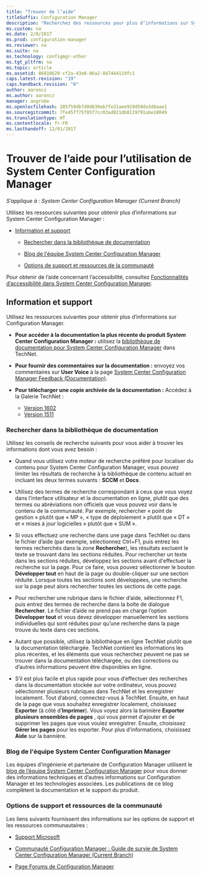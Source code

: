 ```yaml
---
title: "Trouver de l’aide"
titleSuffix: Configuration Manager
description: "Recherchez des ressources pour plus d’informations sur System Center Configuration Manager."
ms.custom: na
ms.date: 2/8/2017
ms.prod: configuration-manager
ms.reviewer: na
ms.suite: na
ms.technology: configmgr-other
ms.tgt_pltfrm: na
ms.topic: article
ms.assetid: 86810629-cf2a-43e8-86a2-847444119fc1
caps.latest.revision: "19"
caps.handback.revision: "0"
author: aaroncz
ms.author: aaroncz
manager: angrobe
ms.openlocfilehash: 205f59db7d0d830ab7fe31aee929d59da3d0aae1
ms.sourcegitcommit: 7fe45ff75f05f7cc03ad021db8119791abe18049
ms.translationtype: HT
ms.contentlocale: fr-FR
ms.lasthandoff: 12/01/2017
---
```

# <a name="find-help-for-using-system-center-configuration-manager"></a>Trouver de l’aide pour l’utilisation de System Center Configuration Manager

*S’applique à : System Center Configuration Manager (Current Branch)*

Utilisez les ressources suivantes pour obtenir plus d’informations sur System Center Configuration Manager :  

-   [Information et support](#bkmk_Info)  

    -   [Rechercher dans la bibliothèque de documentation](#BKMK_SearchTips)  

    -   [Blog de l'équipe System Center Configuration Manager](#BKMK_ProductGroupBlog)  
    -   [Options de support et ressources de la communauté](#BKMK_SupportOptions)

  Pour obtenir de l’aide concernant l’accessibilité, consultez [Fonctionnalités d’accessibilité dans System Center Configuration Manager](../../core/understand/accessibility-features.md).

##  <a name="bkmk_Info"></a> Information et support  
 Utilisez les ressources suivantes pour obtenir plus d’informations sur Configuration Manager.  

-   **Pour accéder à la documentation la plus récente du produit System Center Configuration Manager :** utilisez la [bibliothèque de documentation pour System Center Configuration Manager](http://go.microsoft.com/fwlink/p/?LinkId=691974) dans TechNet.

-   **Pour fournir des commentaires sur la documentation :** envoyez vos commentaires sur **User Voice** à la page [System Center Configuration Manager Feedback (Documentation)](https://configurationmanager.uservoice.com/forums/300492-ideas/category/112371-documentation).  

-   **Pour télécharger une copie archivée de la documentation :** Accédez à la Galerie TechNet :

    - [Version 1602](https://gallery.technet.microsoft.com/documentation-for-system-ea90eaf1)
    - [Version 1511](https://gallery.technet.microsoft.com/documentation-for-system-ea90eaf1)

###  <a name="BKMK_SearchTips"></a> Rechercher dans la bibliothèque de documentation  
 Utilisez les conseils de recherche suivants pour vous aider à trouver les informations dont vous avez besoin :  

-   Quand vous utilisez votre moteur de recherche préféré pour localiser du contenu pour System Center Configuration Manager, vous pouvez limiter les résultats de recherche à la bibliothèque de contenu actuel en incluant les deux termes suivants : **SCCM** et **Docs**.

-   Utilisez des termes de recherche correspondant à ceux que vous voyez dans l’interface utilisateur et la documentation en ligne, plutôt que des termes ou abréviations non officiels que vous pouvez voir dans le contenu de la communauté. Par exemple, rechercher « point de gestion » plutôt que « MP », « type de déploiement » plutôt que « DT » et « mises à jour logicielles » plutôt que « SUM ».  

-   Si vous effectuez une recherche dans une page dans TechNet ou dans le fichier d’aide (par exemple, sélectionnez Ctrl+F1, puis entrez les termes recherchés dans la zone **Rechercher**), les résultats excluent le texte se trouvant dans les sections réduites. Pour rechercher un texte dans les sections réduites, développez les sections avant d'effectuer la recherche sur la page. Pour ce faire, vous pouvez sélectionner le bouton **Développer tout** en haut de la page ou double-cliquer sur une section réduite. Lorsque toutes les sections sont développées, une recherche sur la page peut alors rechercher toutes les sections de cette page.  

-   Pour rechercher une rubrique dans le fichier d’aide, sélectionnez F1, puis entrez des termes de recherche dans la boîte de dialogue **Rechercher**. Le fichier d’aide ne prend pas en charge l’option **Développer tout** et vous devez développer manuellement les sections individuelles qui sont réduites pour qu’une recherche dans la page trouve du texte dans ces sections.  

-   Autant que possible, utilisez la bibliothèque en ligne TechNet plutôt que la documentation téléchargée. TechNet contient les informations les plus récentes, et les éléments que vous recherchez peuvent ne pas se trouver dans la documentation téléchargée, ou des corrections ou d’autres informations peuvent être disponibles en ligne.  

-   S’il est plus facile et plus rapide pour vous d’effectuer des recherches dans la documentation stockée sur votre ordinateur, vous pouvez sélectionner plusieurs rubriques dans TechNet et les enregistrer localement. Tout d’abord, connectez-vous à TechNet. Ensuite, en haut de la page que vous souhaitez enregistrer localement, choisissez **Exporter** (à côté d’**Imprimer**). Vous voyez alors la bannière **Exporter plusieurs ensembles de pages** , qui vous permet d'ajouter et de supprimer les pages que vous voulez enregistrer. Ensuite, choisissez **Gérer les pages** pour les exporter. Pour plus d’informations, choisissez **Aide** sur la bannière.  

###  <a name="BKMK_ProductGroupBlog"></a> Blog de l'équipe System Center Configuration Manager  
 Les équipes d’ingénierie et partenaire de Configuration Manager utilisent le [blog de l’équipe System Center Configuration Manager](http://go.microsoft.com/fwlink/?LinkId=191941) pour vous donner des informations techniques et d’autres informations sur Configuration Manager et les technologies associées. Les publications de ce blog complètent la documentation et le support du produit.  

###  <a name="BKMK_SupportOptions"></a> Options de support et ressources de la communauté  
 Les liens suivants fournissent des informations sur les options de support et les ressources communautaires :  

-   [Support Microsoft](http://go.microsoft.com/fwlink/?LinkId=243064)  

-   [Communauté Configuration Manager : Guide de survie de System Center Configuration Manager (Current Branch)](http://social.technet.microsoft.com/wiki/contents/articles/33035.system-center-configuration-manager-current-branch-survival-guide.aspx )  

-   [Page Forums de Configuration Manager](https://social.technet.microsoft.com/Forums/en-US/home?category=ConfigMgrCB)  
